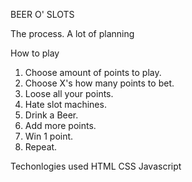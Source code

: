 BEER O' SLOTS

The process.
A lot of planning



How to play
1. Choose amount of points to play.
2. Choose X's how many points to bet.
3. Loose all your points.
4. Hate slot machines.
5. Drink a Beer.
6. Add more points.
7. Win 1 point.
8. Repeat.

Techonlogies used
HTML
CSS
Javascript

